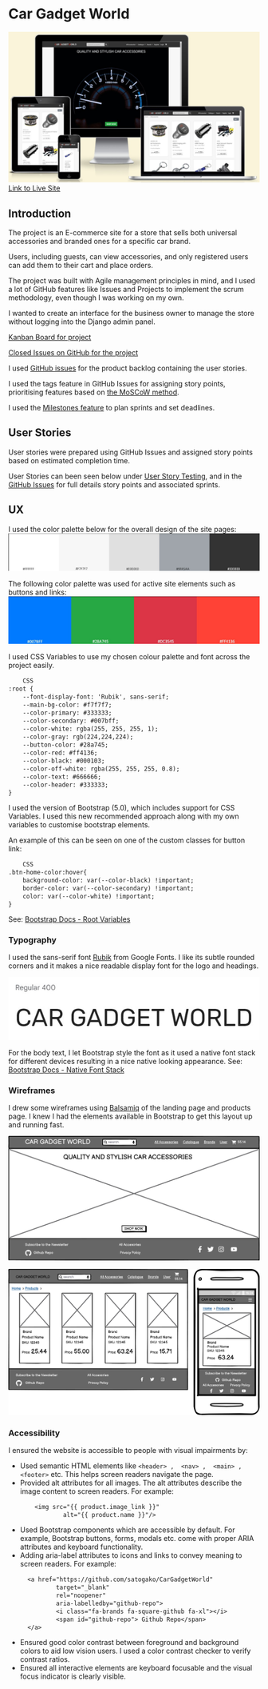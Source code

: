 # Car Gadget World

[![](docs/images/car_gadget_world.jpg)](https://car-gadget-world-605f69b77cdd.herokuapp.com/)
[Link to Live Site](https://car-gadget-world-605f69b77cdd.herokuapp.com/)


## Introduction

The project is an E-commerce site for a store that sells both universal accessories and branded ones for a specific car brand.

Users, including guests, can view accessories, and only registered users can add them to their cart and place orders.

The project was built with Agile management principles in mind, and I used a lot of GitHub features like Issues and Projects to implement the scrum methodology, even though I was working on my own.

I wanted to create an interface for the business owner to manage the store without logging into the Django admin panel.

[Kanban Board for project](https://github.com/users/satogako/projects/6/views/1)

[Closed Issues on GitHub for the project](https://github.com/satogako/CarGadgetWorld/issues?q=is%3Aissue+is%3Aclosed)

I used [GitHub issues](https://github.com/satogako/CarGadgetWorld/issues) for the product backlog containing the user stories.

I used the tags feature in GitHub Issues for assigning story points, prioritising features based on [the MoSCoW method](https://en.wikipedia.org/wiki/MoSCoW_method).

I used the [Milestones feature](https://github.com/satogako/CarGadgetWorld/milestones?state=closed) to plan sprints and set deadlines.


## User Stories

User stories were prepared using GitHub Issues and assigned story points based on estimated completion time.

User Stories can been seen below under [User Story Testing](#user-story-testing), and in the [GitHub Issues](https://github.com/satogako/CarGadgetWorld/issues?q=is%3Aissue+is%3Aclosed) for full details story points and associated sprints.


## UX

I used the color palette below for the overall design of the site pages:
![](docs/images/colour_palette1.jpg)

The following color palette was used for active site elements such as buttons and links:
![](docs/images/colour_palette2.jpg)

I used CSS Variables to use my chosen colour palette and font across the project easily.
```
    CSS
:root {
    --font-display-font: 'Rubik', sans-serif;
    --main-bg-color: #f7f7f7;
    --color-primary: #333333;
    --color-secondary: #007bff;
    --color-white: rgba(255, 255, 255, 1);
    --color-gray: rgb(224,224,224);
    --button-color: #28a745;
    --color-red: #ff4136;
    --color-black: #000103;
    --color-off-white: rgba(255, 255, 255, 0.8);
    --color-text: #666666;
    --color-header: #333333;
}
```

I used the version of Bootstrap (5.0), which includes support for CSS Variables. 
I used this new recommended approach along with my own variables to customise bootstrap elements. 

An example of this can be seen on one of the custom classes for button link:
```
    CSS
.btn-home-color:hover{
    background-color: var(--color-black) !important; 
    border-color: var(--color-secondary) !important;
    color: var(--color-white) !important;
}
```
See: [Bootstrap Docs - Root Variables](https://getbootstrap.com/docs/5.0/customize/css-variables/#root-variables)


### Typography

I used the sans-serif font [Rubik](https://fonts.google.com/specimen/Rubik) from Google Fonts. I like its subtle rounded corners and it makes a nice readable display font for the logo and headings.

![](docs/images/rubik_font_preview.jpg)

For the body text, I let Bootstrap style the font as it used a native font stack for different devices resulting in a nice native looking appearance.
See: [Bootstrap Docs - Native Font Stack](https://getbootstrap.com/docs/5.0/content/reboot/#native-font-stack)


### Wireframes

I drew some wireframes using [Balsamiq](https://balsamiq.com/) of the landing page and products page. I knew I had the elements available in Bootstrap to get this layout up and running fast.

![](docs/images/wireframe_home.png)

![](docs/images/wireframe_accessories.png)


### Accessibility

I ensured the website is accessible to people with visual impairments by: 
- Used semantic HTML elements like  ```<header> ,  <nav> ,  <main> ,  <footer>```  etc. This helps screen readers navigate the page. 
- Provided alt attributes for all images. The alt attributes describe the image content to screen readers. For example:
	```
		<img src="{{ product.image_link }}" 
				alt="{{ product.name }}"/>
	```
- Used Bootstrap components which are accessible by default. For example, Bootstrap buttons, forms, modals etc. come with proper ARIA attributes and keyboard functionality.  
- Adding  aria-label  attributes to icons and links to convey meaning to screen readers. For example:
  ```
    <a href="https://github.com/satogako/CarGadgetWorld"
			target="_blank"
			rel="noopener"
			aria-labelledby="github-repo">
			<i class="fa-brands fa-square-github fa-xl"></i> 
			<span id="github-repo"> Github Repo</span>
    </a>
  ```
- Ensured good color contrast between foreground and background colors to aid low vision users. I used a color contrast checker to verify contrast ratios.
- Ensured all interactive elements are keyboard focusable and the visual focus indicator is clearly visible.
